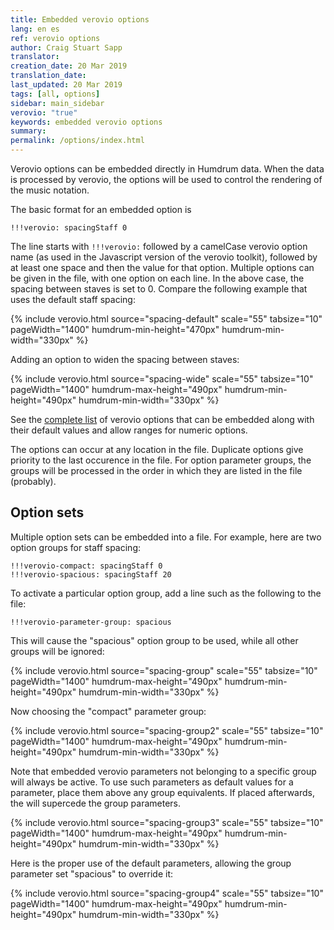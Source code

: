 ```yaml
---
title: Embedded verovio options
lang: en es
ref: verovio options
author: Craig Stuart Sapp
translator: 
creation_date: 20 Mar 2019
translation_date: 
last_updated: 20 Mar 2019
tags: [all, options]
sidebar: main_sidebar
verovio: "true"
keywords: embedded verovio options
summary: 
permalink: /options/index.html
---
```


Verovio options can be embedded directly in Humdrum data.  When the data is 
processed by verovio, the options will be used to control the rendering 
of the music notation.

The basic format for an embedded option is

```
!!!verovio: spacingStaff 0
```

The line starts with `!!!verovio:` followed by a camelCase verovio option name 
(as used in the Javascript version of the verovio toolkit), followed by at least
one space and then the value for that option.  Multiple options can be
given in the file, with one option on each line.  In the above case, the
spacing between staves is set to 0.  Compare the following example that uses the 
default staff spacing:


{% include verovio.html
	source="spacing-default"
	scale="55"
	tabsize="10"
	pageWidth="1400"
	humdrum-min-height="470px"
	humdrum-min-width="330px"
%}
<script type="application/x-humdrum" id="spacing-default">
**kern	**kern	**kern	**kern
*ICvox	*ICvox	*ICvox	*ICvox
*Ibass	*Itenor	*Ialto	*Isoprn
*I"Bass	*I"Tenor	*I"Alto	*I"Soprano
*clefF4	*clefGv2	*clefG2	*clefG2
*k[f#]	*k[f#]	*k[f#]	*k[f#]
*M4/4	*M4/4	*M4/4	*M4/4
*met(c)	*met(c)	*met(c)	*met(c)
4G	4B	4g	4dd
=1	=1	=1	=1
4C	8cL	4g	4ee
.	8BJ	.	.
4D	4A	4f#	8ddL
.	.	.	8ccJ
4E	4G	4g	8bL
.	.	.	8ccJ
8BBL	4G	8dL	4dd
8CJ	.	8eJ	.
=2	=2	=2	=2
2D;	2d;	2f#;	2a;
8GL	4d	4g	4b
8F#J	.	.	.
4E	4G	4g	4cc#
=	=	=	=
*-	*-	*-	*-
</script>

Adding an option to widen the spacing between staves:

{% include verovio.html
	source="spacing-wide"
	scale="55"
	tabsize="10"
	pageWidth="1400"
	humdrum-max-height="490px"
	humdrum-min-height="490px"
	humdrum-min-width="330px"
%}
<script type="application/x-humdrum" id="spacing-wide">
!!!verovio: spacingStaff 18
**kern	**kern	**kern	**kern
*ICvox	*ICvox	*ICvox	*ICvox
*Ibass	*Itenor	*Ialto	*Isoprn
*I"Bass	*I"Tenor	*I"Alto	*I"Soprano
*clefF4	*clefGv2	*clefG2	*clefG2
*k[f#]	*k[f#]	*k[f#]	*k[f#]
*M4/4	*M4/4	*M4/4	*M4/4
*met(c)	*met(c)	*met(c)	*met(c)
4G	4B	4g	4dd
=1	=1	=1	=1
4C	8cL	4g	4ee
.	8BJ	.	.
4D	4A	4f#	8ddL
.	.	.	8ccJ
4E	4G	4g	8bL
.	.	.	8ccJ
8BBL	4G	8dL	4dd
8CJ	.	8eJ	.
=2	=2	=2	=2
2D;	2d;	2f#;	2a;
8GL	4d	4g	4b
8F#J	.	.	.
4E	4G	4g	4cc#
=	=	=	=
*-	*-	*-	*-
</script>


See the [complete list](/options/list) of verovio options that can be
embedded along with their default values and allow ranges for numeric options.


The options can occur at any location in the file.  Duplicate options give 
priority to the last occurence in the file.  For option parameter groups, the
groups will be processed in the order in which they are listed in the 
file (probably).

## Option sets ##

Multiple option sets can be embedded into a file.  For example, here are
two option groups for staff spacing:

```
!!!verovio-compact: spacingStaff 0
!!!verovio-spacious: spacingStaff 20
```

To activate a particular option group, add a line such as the following to the file:

```
!!!verovio-parameter-group: spacious
```

This will cause the "spacious" option group to be used, while all other
groups will be ignored:


{% include verovio.html
	source="spacing-group"
	scale="55"
	tabsize="10"
	pageWidth="1400"
	humdrum-max-height="490px"
	humdrum-min-height="490px"
	humdrum-min-width="330px"
%}
<script type="application/x-humdrum" id="spacing-group">
!!!verovio-compact: spacingStaff 0
!!!verovio-compact: leftMarginClef 0.00
!!!verovio-spacious: spacingStaff 20
!!!verovio-spacious: leftMarginClef 2.00
!!!verovio-parameter-group: spacious
**kern	**kern	**kern	**kern
*ICvox	*ICvox	*ICvox	*ICvox
*Ibass	*Itenor	*Ialto	*Isoprn
*I"Bass	*I"Tenor	*I"Alto	*I"Soprano
*clefF4	*clefGv2	*clefG2	*clefG2
*k[f#]	*k[f#]	*k[f#]	*k[f#]
*M4/4	*M4/4	*M4/4	*M4/4
*met(c)	*met(c)	*met(c)	*met(c)
4G	4B	4g	4dd
=1	=1	=1	=1
4C	8cL	4g	4ee
.	8BJ	.	.
4D	4A	4f#	8ddL
.	.	.	8ccJ
4E	4G	4g	8bL
.	.	.	8ccJ
8BBL	4G	8dL	4dd
8CJ	.	8eJ	.
=2	=2	=2	=2
2D;	2d;	2f#;	2a;
8GL	4d	4g	4b
8F#J	.	.	.
4E	4G	4g	4cc#
=	=	=	=
*-	*-	*-	*-
</script>

Now choosing the "compact" parameter group:

{% include verovio.html
	source="spacing-group2"
	scale="55"
	tabsize="10"
	pageWidth="1400"
	humdrum-max-height="490px"
	humdrum-min-height="490px"
	humdrum-min-width="330px"
%}
<script type="application/x-humdrum" id="spacing-group2">
!!!verovio-compact: spacingStaff 0
!!!verovio-compact: leftMarginClef 0.00
!!!verovio-spacious: spacingStaff 20
!!!verovio-spacious: leftMarginClef 2.00
!!!verovio-parameter-group: compact
**kern	**kern	**kern	**kern
*ICvox	*ICvox	*ICvox	*ICvox
*Ibass	*Itenor	*Ialto	*Isoprn
*I"Bass	*I"Tenor	*I"Alto	*I"Soprano
*clefF4	*clefGv2	*clefG2	*clefG2
*k[f#]	*k[f#]	*k[f#]	*k[f#]
*M4/4	*M4/4	*M4/4	*M4/4
*met(c)	*met(c)	*met(c)	*met(c)
4G	4B	4g	4dd
=1	=1	=1	=1
4C	8cL	4g	4ee
.	8BJ	.	.
4D	4A	4f#	8ddL
.	.	.	8ccJ
4E	4G	4g	8bL
.	.	.	8ccJ
8BBL	4G	8dL	4dd
8CJ	.	8eJ	.
=2	=2	=2	=2
2D;	2d;	2f#;	2a;
8GL	4d	4g	4b
8F#J	.	.	.
4E	4G	4g	4cc#
=	=	=	=
*-	*-	*-	*-
</script>

Note that embedded verovio parameters not belonging to a
specific group will always be active.  To use such parameters
as default values for a parameter, place them above any
group equivalents.  If placed afterwards, the will supercede
the group parameters.


{% include verovio.html
	source="spacing-group3"
	scale="55"
	tabsize="10"
	pageWidth="1400"
	humdrum-max-height="490px"
	humdrum-min-height="490px"
	humdrum-min-width="330px"
%}
<script type="application/x-humdrum" id="spacing-group3">
!!!verovio-compact: spacingStaff 0
!!!verovio-spacious: spacingStaff 20
!!!verovio-parameter-group: spacious
!!!verovio: spacingStaff 0
**kern	**kern	**kern	**kern
*ICvox	*ICvox	*ICvox	*ICvox
*Ibass	*Itenor	*Ialto	*Isoprn
*I"Bass	*I"Tenor	*I"Alto	*I"Soprano
*clefF4	*clefGv2	*clefG2	*clefG2
*k[f#]	*k[f#]	*k[f#]	*k[f#]
*M4/4	*M4/4	*M4/4	*M4/4
*met(c)	*met(c)	*met(c)	*met(c)
4G	4B	4g	4dd
=1	=1	=1	=1
4C	8cL	4g	4ee
.	8BJ	.	.
4D	4A	4f#	8ddL
.	.	.	8ccJ
4E	4G	4g	8bL
.	.	.	8ccJ
8BBL	4G	8dL	4dd
8CJ	.	8eJ	.
=2	=2	=2	=2
2D;	2d;	2f#;	2a;
8GL	4d	4g	4b
8F#J	.	.	.
4E	4G	4g	4cc#
=	=	=	=
*-	*-	*-	*-
</script>


Here is the proper use of the default parameters, allowing the group
parameter set "spacious" to override it:


{% include verovio.html
	source="spacing-group4"
	scale="55"
	tabsize="10"
	pageWidth="1400"
	humdrum-max-height="490px"
	humdrum-min-height="490px"
	humdrum-min-width="330px"
%}
<script type="application/x-humdrum" id="spacing-group4">
!!!verovio: spacingStaff 0
!!!verovio-compact: spacingStaff 0
!!!verovio-spacious: spacingStaff 20
!!!verovio-parameter-group: spacious
**kern	**kern	**kern	**kern
*ICvox	*ICvox	*ICvox	*ICvox
*Ibass	*Itenor	*Ialto	*Isoprn
*I"Bass	*I"Tenor	*I"Alto	*I"Soprano
*clefF4	*clefGv2	*clefG2	*clefG2
*k[f#]	*k[f#]	*k[f#]	*k[f#]
*M4/4	*M4/4	*M4/4	*M4/4
*met(c)	*met(c)	*met(c)	*met(c)
4G	4B	4g	4dd
=1	=1	=1	=1
4C	8cL	4g	4ee
.	8BJ	.	.
4D	4A	4f#	8ddL
.	.	.	8ccJ
4E	4G	4g	8bL
.	.	.	8ccJ
8BBL	4G	8dL	4dd
8CJ	.	8eJ	.
=2	=2	=2	=2
2D;	2d;	2f#;	2a;
8GL	4d	4g	4b
8F#J	.	.	.
4E	4G	4g	4cc#
=	=	=	=
*-	*-	*-	*-
</script>




